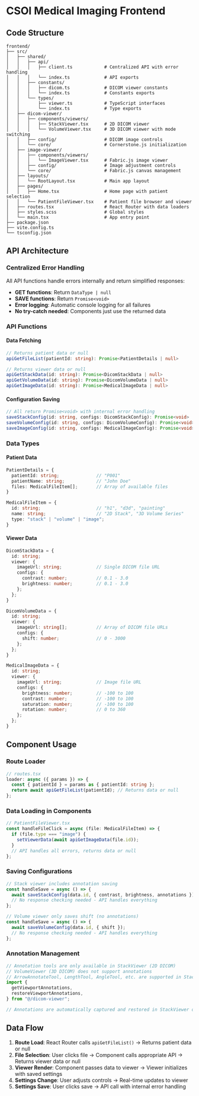 # CSOI Medical Imaging Frontend

## Code Structure

```
frontend/
├── src/
│   ├── shared/
│   │   ├── api/
│   │   │   ├── client.ts            # Centralized API with error handling
│   │   │   └── index.ts             # API exports
│   │   ├── constants/
│   │   │   ├── dicom.ts             # DICOM viewer constants
│   │   │   └── index.ts             # Constants exports
│   │   └── types/
│   │       ├── viewer.ts            # TypeScript interfaces
│   │       └── index.ts             # Type exports
│   ├── dicom-viewer/
│   │   ├── components/viewers/
│   │   │   ├── StackViewer.tsx      # 2D DICOM viewer
│   │   │   └── VolumeViewer.tsx     # 3D DICOM viewer with mode switching
│   │   ├── config/                  # DICOM image controls
│   │   └── core/                    # Cornerstone.js initialization
│   ├── image-viewer/
│   │   ├── components/viewers/
│   │   │   └── ImageViewer.tsx      # Fabric.js image viewer
│   │   ├── config/                  # Image adjustment controls
│   │   └── core/                    # Fabric.js canvas management
│   ├── layouts/
│   │   └── RootLayout.tsx           # Main app layout
│   ├── pages/
│   │   ├── Home.tsx                 # Home page with patient selection
│   │   └── PatientFileViewer.tsx    # Patient file browser and viewer
│   ├── routes.tsx                   # React Router with data loaders
│   ├── styles.scss                  # Global styles
│   └── main.tsx                     # App entry point
├── package.json
├── vite.config.ts
└── tsconfig.json
```

## API Architecture

### Centralized Error Handling

All API functions handle errors internally and return simplified responses:

- **GET functions**: Return `DataType | null`
- **SAVE functions**: Return `Promise<void>`
- **Error logging**: Automatic console logging for all failures
- **No try-catch needed**: Components just use the returned data

### API Functions

#### Data Fetching

```typescript
// Returns patient data or null
apiGetFileList(patientId: string): Promise<PatientDetails | null>

// Returns viewer data or null
apiGetStackData(id: string): Promise<DicomStackData | null>
apiGetVolumeData(id: string): Promise<DicomVolumeData | null>
apiGetImageData(id: string): Promise<MedicalImageData | null>
```

#### Configuration Saving

```typescript
// All return Promise<void> with internal error handling
saveStackConfig(id: string, configs: DicomStackConfig): Promise<void>
saveVolumeConfig(id: string, configs: DicomVolumeConfig): Promise<void>
saveImageConfig(id: string, configs: MedicalImageConfig): Promise<void>
```

### Data Types

#### Patient Data

```typescript
PatientDetails = {
  patientId: string;              // "P001"
  patientName: string;            // "John Doe"
  files: MedicalFileItem[];       // Array of available files
}

MedicalFileItem = {
  id: string;                     // "h1", "d3d", "painting"
  name: string;                   // "2D Stack", "3D Volume Series"
  type: "stack" | "volume" | "image";
}
```

#### Viewer Data

```typescript
DicomStackData = {
  id: string;
  viewer: {
    imageUrl: string;             // Single DICOM file URL
    configs: {
      contrast: number;           // 0.1 - 3.0
      brightness: number;         // 0.1 - 3.0
    };
  };
}

DicomVolumeData = {
  id: string;
  viewer: {
    imageUrl: string[];           // Array of DICOM file URLs
    configs: {
      shift: number;              // 0 - 3000
    };
  };
}

MedicalImageData = {
  id: string;
  viewer: {
    imageUrl: string;             // Image file URL
    configs: {
      brightness: number;         // -100 to 100
      contrast: number;           // -100 to 100
      saturation: number;         // -100 to 100
      rotation: number;           // 0 to 360
    };
  };
}
```

## Component Usage

### Route Loader

```typescript
// routes.tsx
loader: async ({ params }) => {
  const { patientId } = params as { patientId: string };
  return await apiGetFileList(patientId); // Returns data or null
};
```

### Data Loading in Components

```typescript
// PatientFileViewer.tsx
const handleFileClick = async (file: MedicalFileItem) => {
  if (file.type === "image") {
    setViewerData(await apiGetImageData(file.id));
  }
  // API handles all errors, returns data or null
};
```

### Saving Configurations

```typescript
// Stack viewer includes annotation saving
const handleSave = async () => {
  await saveStackConfig(data.id, { contrast, brightness, annotations });
  // No response checking needed - API handles everything
};

// Volume viewer only saves shift (no annotations)
const handleSave = async () => {
  await saveVolumeConfig(data.id, { shift });
  // No response checking needed - API handles everything
};
```

### Annotation Management

```typescript
// Annotation tools are only available in StackViewer (2D DICOM)
// VolumeViewer (3D DICOM) does not support annotations
// ArrowAnnotateTool, LengthTool, AngleTool, etc. are supported in StackViewer
import {
  getViewportAnnotations,
  restoreViewportAnnotations,
} from "@/dicom-viewer";

// Annotations are automatically captured and restored in StackViewer only
```

## Data Flow

1. **Route Load**: React Router calls `apiGetFileList()` → Returns patient data or null
2. **File Selection**: User clicks file → Component calls appropriate API → Returns viewer data or null
3. **Viewer Render**: Component passes data to viewer → Viewer initializes with saved settings
4. **Settings Change**: User adjusts controls → Real-time updates to viewer
5. **Settings Save**: User clicks save → API call with internal error handling
